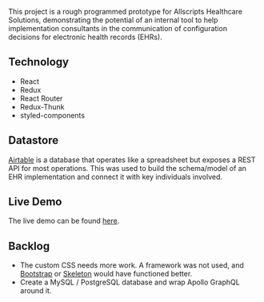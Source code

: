 This project is a rough programmed prototype for Allscripts Healthcare Solutions, demonstrating the potential of an internal tool to help implementation consultants in the communication of configuration decisions for electronic health records (EHRs).

## Technology
- React
- Redux
- React Router
- Redux-Thunk
- styled-components

## Datastore
[Airtable](www.airtable.com) is a database that operates like a spreadsheet but exposes a REST API for most operations. This was used to build the schema/model of an EHR implementation and connect it with key individuals involved.


## Live Demo

The live demo can be found [here](www.allscripts-chorus.herokuapp.com).

## Backlog

- The custom CSS needs more work. A framework was not used, and [Bootstrap](www.getbootstrap.com) or [Skeleton](www.getskeleton.com) would have functioned better.
- Create a MySQL / PostgreSQL database and wrap Apollo GraphQL around it.
